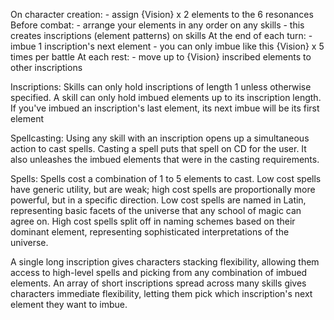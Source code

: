 On character creation:
	- assign {Vision} x 2 elements to the 6 resonances
Before combat:
	- arrange your elements in any order on any skills
	- this creates inscriptions (element patterns) on skills
At the end of each turn:
	- imbue 1 inscription's next element
	- you can only imbue like this {Vision} x 5 times per battle
At each rest:
	- move up to {Vision} inscribed elements to other inscriptions

Inscriptions:
Skills can only hold inscriptions of length 1 unless otherwise specified. A skill can only hold imbued elements up to its inscription length. If you've imbued an inscription's last element, its next imbue will be its first element

Spellcasting:
Using any skill with an inscription opens up a simultaneous action to cast spells. Casting a spell puts that spell on CD for the user. It also unleashes the imbued elements that were in the casting requirements. 

Spells:
Spells cost a combination of 1 to 5 elements to cast. Low cost spells have generic utility, but are weak; high cost spells are proportionally more powerful, but in a specific direction. Low cost spells are named in Latin, representing basic facets of the universe that any school of magic can agree on. High cost spells split off in naming schemes based on their dominant element, representing sophisticated interpretations of the universe.

A single long inscription gives characters stacking flexibility, allowing them access to high-level spells and picking from any combination of imbued elements. An array of short inscriptions spread across many skills gives characters immediate flexibility, letting them pick which inscription's next element they want to imbue.
